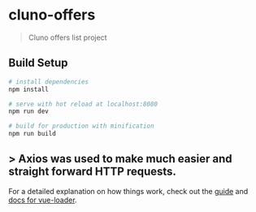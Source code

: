 # cluno-offers

> Cluno offers list project

## Build Setup

``` bash
# install dependencies
npm install

# serve with hot reload at localhost:8080
npm run dev

# build for production with minification
npm run build
```

## > Axios was used to make much easier and straight forward HTTP requests.
For a detailed explanation on how things work, check out the [guide](http://vuejs-templates.github.io/webpack/) and [docs for vue-loader](http://vuejs.github.io/vue-loader).
